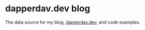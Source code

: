 # dapperdav.dev blog

The data source for my blog, [dapperdav.dev](https://dapperdav.dev), and code examples.
